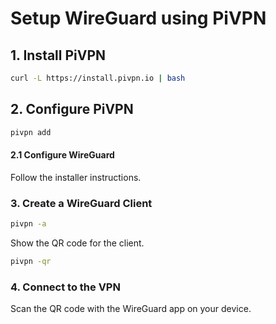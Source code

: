 # Setup WireGuard using PiVPN

## 1. Install PiVPN

```bash
curl -L https://install.pivpn.io | bash
```

## 2. Configure PiVPN

```bash
pivpn add
```

#### 2.1 Configure WireGuard
Follow the installer instructions.

### 3. Create a WireGuard Client

```bash
pivpn -a
```
Show the QR code for the client.

```bash
pivpn -qr
```

### 4. Connect to the VPN

Scan the QR code with the WireGuard app on your device.


